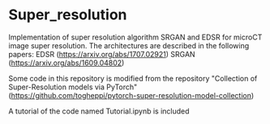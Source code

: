 # Super_resolution
Implementation of super resolution algorithm SRGAN and EDSR for microCT image super resolution.
The architectures are described in the following papers:
EDSR (https://arxiv.org/abs/1707.02921)
SRGAN (https://arxiv.org/abs/1609.04802)

Some code in this repository is modified from the repository "Collection of Super-Resolution models via PyTorch" (https://github.com/togheppi/pytorch-super-resolution-model-collection)

A tutorial of the code named Tutorial.ipynb is included
